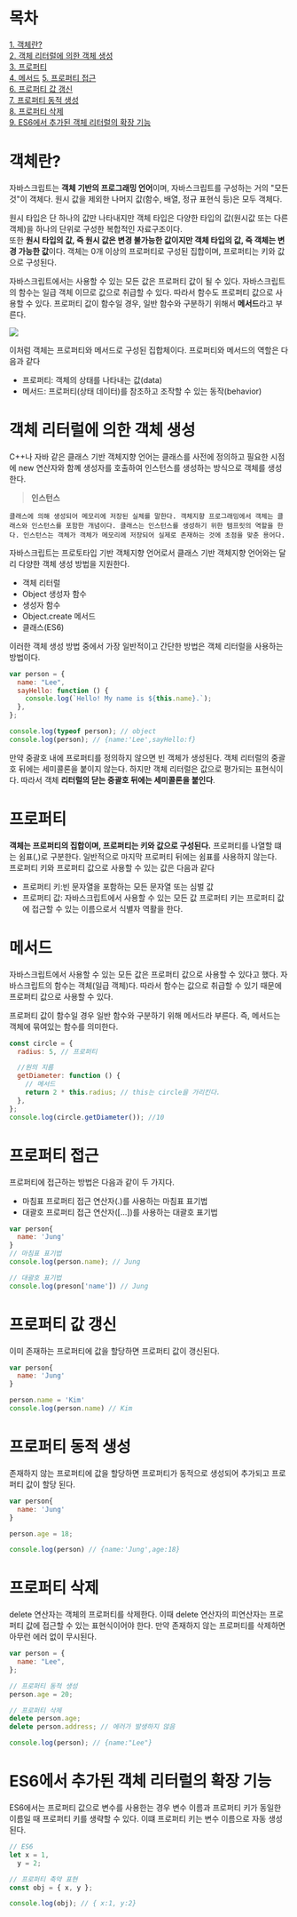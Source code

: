 # 목차

[1. 객체란?](#객체란?)  
[2. 객체 리터럴에 의한 객체 생성](#객체-리터럴에-의한-객체-생성)  
[3. 프로퍼티](#프로퍼티)  
[4. 메서드](#메서드)
[5. 프로퍼티 접근](#프로퍼티-접근)  
[6. 프로퍼티 값 갱신](#프로퍼티-값-갱신)  
[7. 프로퍼티 동적 생성](#프로퍼티-동적-생성)  
[8. 프로퍼티 삭제](#프로퍼티-삭제)  
[9. ES6에서 추가된 객체 리터럴의 확장 기능](#ES6에서-추가된-객체-리터럴의-확장-기능)

# 객체란?

자바스크립트는 **객체 기반의 프로그래밍 언어**이며, 자바스크립트를 구성하는 거의 "모든 것"이 객체다.
원시 값을 제외한 나머지 값(함수, 배열, 정규 표현식 등)은 모두 객체다.

원시 타입은 단 하나의 값만 나타내지만 객체 타입은 다양한 타입의 값(원시값 또는 다른 객체)을 하나의 단위로 구성한 복합적인 자료구조이다.  
또한 **원시 타입의 값, 즉 원시 값은 변경 불가능한 값이지만 객체 타입의 값, 즉 객체는 변경 가능한 값**이다.
객체는 0개 이상의 프로퍼티로 구성된 집합이며, 프로퍼티는 키와 값으로 구성된다.

자바스크립트에서는 사용할 수 있는 모든 값은 프로퍼티 값이 될 수 있다. 자바스크립트의 함수는 일급 객체 이므로 값으로 취급할 수 있다. 따라서 함수도 프로퍼티 값으로 사용할 수 있다. 프로퍼티 값이 함수일 경우, 일반 함수와 구분하기 위해서 **메서드**라고 부른다.

![](https://blog.kakaocdn.net/dn/xAbpJ/btq2iqKgiGw/vLMiss9d3xopVvAZKowW11/img.png)

이처럼 객체는 프로퍼티와 메서드로 구성된 집합체이다. 프로퍼티와 메서드의 역할은 다음과 같다

- 프로퍼티: 객체의 상태를 나타내는 값(data)
- 메서드: 프로퍼티(상태 데이터)를 참조하고 조작할 수 있는 동작(behavior)

# 객체 리터럴에 의한 객체 생성

C++나 자바 같은 클래스 기반 객체지향 언어는 클래스를 사전에 정의하고 필요한 시점에 new 연산자와 함꼐 생성자를 호출하여 인스턴스를 생성하는 방식으로 객체를 생성한다.

> **인스턴스**

    클래스에 의해 생성되어 메모리에 저장된 실체를 말한다. 객체지향 프로그래밍에서 객체는 클래스와 인스턴스를 포함한 개념이다. 클래스는 인스턴스를 생성하기 위한 템프릿의 역할을 한다. 인스턴스는 객체가 객체가 메모리에 저장되어 실제로 존재하는 것에 초점을 맞춘 용어다.

자바스크립트는 프로토타입 기반 객체지향 언어로서 클래스 기반 객체지향 언어와는 달리 다양한 객체 생성 방법을 지원한다.

- 객체 리터럴
- Object 생성자 함수
- 생성자 함수
- Object.create 메서드
- 클래스(ES6)

이러한 객체 생성 방법 중에서 가장 일반적이고 간단한 방법은 객체 리터럴을 사용하는 방법이다.

```js
var person = {
  name: "Lee",
  sayHello: function () {
    console.log(`Hello! My name is ${this.name}.`);
  },
};

console.log(typeof person); // object
console.log(person); // {name:'Lee',sayHello:f}
```

만약 중괄호 내에 프로퍼티를 정의하지 않으면 빈 객체가 생성된다. 객체 리터럴의 중괄호 뒤에는 세미콜론을 붙이지 않는다. 하지만 객체 리터럴은 값으로 평가되는 표현식이다. 따라서 객체 **리터럴의 닫는 중괄호 뒤에는 세미콜론을 붙인다**.

# 프로퍼티

**객체는 프로퍼티의 집합이며, 프로퍼티는 키와 값으로 구성된다.**
프로퍼티를 나열할 떄는 쉼표(,)로 구분한다. 일반적으로 마지막 프로퍼티 뒤에는 쉼표를 사용하지 않는다.  
프로퍼티 키와 프로퍼티 값으로 사용할 수 있는 값은 다음과 같다

- 프로퍼티 키:빈 문자열을 포함하는 모든 문자열 또는 심벌 값
- 프로퍼티 값: 자바스크립트에서 사용할 수 있는 모든 값
  프로퍼티 키는 프로퍼티 값에 접근할 수 있는 이름으로서 식별자 역활을 한다.

# 메서드

자바스크립트에서 사용할 수 있는 모든 값은 프로퍼티 값으로 사용할 수 있다고 했다. 자바스크립트의 함수는 객체(일급 객체)다. 따라서 함수는 값으로 취급할 수 있기 때문에 프로퍼티 값으로 사용할 수 있다.

프로퍼티 값이 함수일 경우 일반 함수와 구분하기 위해 메서드라 부른다. 즉, 메서드는 객체에 묶여있는 함수를 의미한다.

```js
const circle = {
  radius: 5, // 프로퍼티

  //원의 지름
  getDiameter: function () {
    // 메서드
    return 2 * this.radius; // this는 circle을 가리킨다.
  },
};
console.log(circle.getDiameter()); //10
```

# 프로퍼티 접근

프로퍼티에 접근하는 방법은 다음과 같이 두 가지다.

- 마침표 프로퍼티 접근 연산자(.)를 사용하는 마침표 표기법
- 대괄호 프로퍼티 접근 연산자([...])를 사용하는 대괄호 표기법

```js
var person{
  name: 'Jung'
}
// 마침표 표기법
console.log(person.name); // Jung

// 대괄호 표기법
console.log(preson['name']) // Jung
```

# 프로퍼티 값 갱신

이미 존재하는 프로퍼티에 값을 할당하면 프로퍼티 값이 갱신된다.

```js
var person{
  name: 'Jung'
}

person.name = 'Kim'
console.log(person.name) // Kim
```

# 프로퍼티 동적 생성

존재하지 않는 프로퍼티에 값을 할당하면 프로퍼티가 동적으로 생성되어 추가되고 프로퍼티 값이 할당 된다.

```js
var person{
  name: 'Jung'
}

person.age = 18;

console.log(person) // {name:'Jung',age:18}
```

# 프로퍼티 삭제

delete 연산자는 객체의 프로퍼티를 삭제한다. 이때 delete 연산자의 피연산자는 프로퍼티 값에 접근할 수 있는 표현식이어야 한다. 만약 존재하지 않는 프로퍼티를 삭제하면 아무런 에러 없이 무시된다.

```js
var person = {
  name: "Lee",
};

// 프로퍼티 동적 생성
person.age = 20;

// 프로퍼티 삭제
delete person.age;
delete person.address; // 에러가 발생하지 않음

console.log(person); // {name:"Lee"}
```

# ES6에서 추가된 객체 리터럴의 확장 기능

ES6에서는 프로퍼티 값으로 변수를 사용한는 경우 변수 이름과 프로퍼티 키가 동일한 이름일 때 프로퍼티 키를 생략할 수 있다. 이떄 프로퍼티 키는 변수 이름으로 자동 생성된다.

```js
// ES6
let x = 1,
  y = 2;

// 프로퍼티 축약 표현
const obj = { x, y };

console.log(obj); // { x:1, y:2}
```

